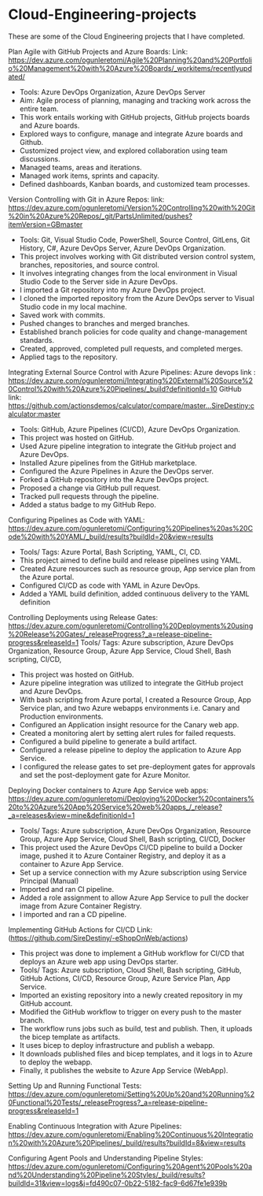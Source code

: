 # Cloud-Engineering-projects
These are some of the Cloud Engineering projects that I have completed.

  Plan Agile with GitHub Projects and Azure Boards: Link: https://dev.azure.com/ogunleretomi/Agile%20Planning%20and%20Portfolio%20Management%20with%20Azure%20Boards/_workitems/recentlyupdated/
  - Tools: Azure DevOps Organization, Azure DevOps Server
  - Aim: Agile process of planning, managing and tracking work across the entire team.
  - This work entails working with GitHub projects, GitHub projects boards and Azure boards. 
  - Explored ways to configure, manage and integrate Azure boards and Github.
  - Customized project view, and explored collaboration using team discussions.
  - Managed teams, areas and iterations.
  - Managed work items, sprints and capacity.
  - Defined dashboards, Kanban boards, and customized team processes.


Version Controlling with Git in Azure Repos: 
link: https://dev.azure.com/ogunleretomi/Version%20Controlling%20with%20Git%20in%20Azure%20Repos/_git/PartsUnlimited/pushes?itemVersion=GBmaster
- Tools: Git, Visual Studio Code, PowerShell, Source Control, GitLens, Git History, C#, Azure DevOps Server, Azure DevOps Organization.
- This project involves working with Git distributed version control system, branches, repositories, and source control.  
- It involves integrating changes from the local environment in Visual Studio Code to the Server side in Azure DevOps.
- I imported a Git repository into my Azure DevOps project.
- I cloned the imported repository from the Azure DevOps server to Visual Studio code in my local machine.
- Saved work with commits.
- Pushed changes to branches and merged branches.
- Established branch policies for code quality and change-management standards.
- Created, approved, completed pull requests, and completed merges.
- Applied tags to the repository. 


Integrating External Source Control with Azure Pipelines: Azure devops link : https://dev.azure.com/ogunleretomi/Integrating%20External%20Source%20Control%20with%20Azure%20Pipelines/_build?definitionId=10 
GitHub link: https://github.com/actionsdemos/calculator/compare/master...SireDestiny:calculator:master
- Tools: GitHub, Azure Pipelines (CI/CD), Azure DevOps Organization.
- This project was hosted on GitHub. 
- Used Azure pipeline integration to integrate the GitHub project and Azure DevOps.
- Installed Azure pipelines from the GitHub marketplace. 
- Configured the Azure Pipelines in Azure the DevOps server.
- Forked a GitHub repository into the Azure DevOps project.
- Proposed a change via GitHub pull request.
- Tracked pull requests through the pipeline.
- Added a status badge to my GitHub Repo.


Configuring Pipelines as Code with YAML: https://dev.azure.com/ogunleretomi/Configuring%20Pipelines%20as%20Code%20with%20YAML/_build/results?buildId=20&view=results
- Tools/ Tags: Azure Portal, Bash Scripting, YAML, CI, CD.
- This project aimed to define build and release pipelines using YAML.
- Created Azure resources such as resource group, App service plan from the Azure portal.
- Configured CI/CD as code with YAML in Azure DevOps. 
- Added a YAML build definition, added continuous delivery to the YAML definition


Controlling Deployments using Release Gates: https://dev.azure.com/ogunleretomi/Controlling%20Deployments%20using%20Release%20Gates/_releaseProgress?_a=release-pipeline-progress&releaseId=1
Tools/ Tags: Azure subscription, Azure DevOps Organization, Resource Group,  Azure App Service, Cloud Shell, Bash scripting,  CI/CD,  
- This project was hosted on GitHub. 
- Azure pipeline integration was utilized to integrate the GitHub project and Azure DevOps.
- With bash scripting from Azure portal, I created a Resource Group, App Service plan, and two Azure webapps environments i.e. Canary and Production environments.
- Configured an Application insight resource for the Canary web app.
- Created a monitoring alert by setting alert rules for failed requests. 
- Configured a build pipeline to generate a build artifact. 
- Configured a release pipeline to deploy the application to Azure App Service.
- I configured the release gates to set pre-deployment gates for approvals and set the post-deployment gate for Azure Monitor.


Deploying Docker containers to Azure App Service web apps: https://dev.azure.com/ogunleretomi/Deploying%20Docker%20containers%20to%20Azure%20App%20Service%20web%20apps_/_release?_a=releases&view=mine&definitionId=1
- Tools/ Tags: Azure subscription, Azure DevOps Organization, Resource Group,  Azure App Service, Cloud Shell, Bash scripting,  CI/CD,  Docker
- This project used the Azure DevOps CI/CD pipeline to build a Docker image, pushed it to Azure Container Registry, and deploy it as a container to Azure App Service.
- Set up a service connection with my Azure subscription using Service Principal (Manual)
- Imported and ran CI pipeline.
- Added a role assignment to allow Azure App Service to pull the docker image from Azure Container Registry. 
- I imported and ran a CD pipeline.


Implementing GitHub Actions for CI/CD
Link: (https://github.com/SireDestiny/-eShopOnWeb/actions)
- This project was done to implement a GitHub workflow for CI/CD that deploys an Azure web app using DevOps starter.
- Tools/ Tags: Azure subscription, Cloud Shell, Bash scripting, GitHub, GitHub Actions, CI/CD, Resource Group, Azure Service Plan, App Service.
- Imported an existing repository into a newly created repository in my GitHub account. 
- Modified the GitHub workflow to trigger on every push to the master branch.  
- The workflow runs jobs such as build, test and publish. Then, it uploads the bicep template as artifacts. 
- It uses bicep to deploy infrastructure and publish a webapp. 
- It downloads published files and bicep templates, and it logs in to Azure to deploy the webapp. 
- Finally, it publishes the website to Azure App Service (WebApp).


Setting Up and Running Functional Tests: https://dev.azure.com/ogunleretomi/Setting%20Up%20and%20Running%20Functional%20Tests/_releaseProgress?_a=release-pipeline-progress&releaseId=1


Enabling Continuous Integration with Azure Pipelines: https://dev.azure.com/ogunleretomi/Enabling%20Continuous%20Integration%20with%20Azure%20Pipelines/_build/results?buildId=8&view=results


Configuring Agent Pools and Understanding Pipeline Styles: https://dev.azure.com/ogunleretomi/Configuring%20Agent%20Pools%20and%20Understanding%20Pipeline%20Styles/_build/results?buildId=31&view=logs&j=fd490c07-0b22-5182-fac9-6d67fe1e939b
